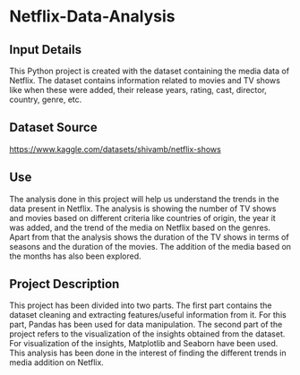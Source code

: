 # Netflix-Data-Analysis
## Input Details 
This Python project is created with the dataset containing the media data of Netflix. The dataset contains information related to movies and TV shows like when these were added, their release years, rating, cast, director, country, genre, etc. 
## Dataset Source
https://www.kaggle.com/datasets/shivamb/netflix-shows
## Use
The analysis done in this project will help us understand the trends in the data present in Netflix. The analysis is showing the number of TV shows and movies based on different criteria like countries of origin, the year it was added, and the trend of the media on Netflix based on the genres. Apart from that the analysis shows the duration of the TV shows in terms of seasons and the duration of the movies. The addition of the media based on the months has also been explored. 
## Project Description
This project has been divided into two parts. The first part contains the dataset cleaning and extracting features/useful information from it. For this part, Pandas has been used for data manipulation. The second part of the project refers to the visualization of the insights obtained from the dataset. For visualization of the insights, Matplotlib and Seaborn have been used. This analysis has been done in the interest of finding the different trends in media addition on Netflix.
